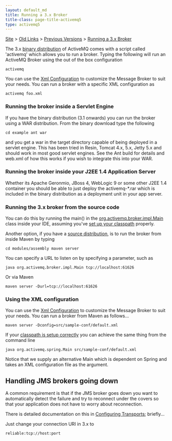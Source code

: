```yaml
---
layout: default_md
title: Running a 3.x Broker 
title-class: page-title-activemq5
type: activemq5
---
```


[Site](site) > [Old Links](old-links) > [Previous Versions](previous-versions) > [Running a 3.x Broker](running-a-3x-broker)

The 3.x [binary distribution](download) of ActiveMQ comes with a script called 'activemq' which allows you to run a broker. Typing the following will run an ActiveMQ Broker using the out of the box configuration

```
activemq
```

You can use the [Xml Configuration](xml-configuration) to customize the Message Broker to suit your needs. You can run a broker with a specific XML configuration as

```
activemq foo.xml
```

### Running the broker inside a Servlet Engine

If you have the binary distribution (3.1 onwards) you can run the broker using a WAR distribution. From the binary download type the following

```
cd example ant war
```

and you get a war in the target directory capable of being deployed in a servlet engine. This has been tried in Resin, Tomcat 4.x, 5.x, Jetty 5.x and should work in most good servlet engines. See the Ant build for details and web.xml of how this works if you wish to integrate this into your WAR.

### Running the broker inside your J2EE 1.4 Application Server

Whether its Apache Geronmio, JBoss 4, WebLogic 9 or some other J2EE 1.4 container you should be able to just deploy the activemq-*.rar which is included in the binary distribution as a deployment unit in your app server.

### Running the 3.x broker from the source code

You can do this by running the main() in the [org.activemq.broker.impl.Main](http://activemq.codehaus.org/maven/apidocs/org/activemq/broker/impl/Main.html) class inside your IDE, assuming you've [set up your classpath](initial-configuration) properly.

Another option, if you have a [source distribution](building), is to run the broker from inside Maven by typing

```
cd modules/assembly maven server
```

You can specify a URL to listen on by specifying a parameter, such as

```
java org.activemq.broker.impl.Main tcp://localhost:61626
```

Or via Maven

```
maven server -Durl=tcp://localhost:61626
```

### Using the XML configuration

You can use the [Xml Configuration](xml-configuration) to customize the Message Broker to suit your needs. You can run a broker from Maven as follows...

```
maven server -Dconfig=src/sample-conf/default.xml
```

If your [classpath is setup correctly](initial-configuration) you can achieve the same thing from the command line

```
java org.activemq.spring.Main src/sample-conf/default.xml
```

Notice that we supply an alternative Main which is dependent on Spring and takes an XML configuration file as the argument.

Handling JMS brokers going down
-------------------------------

A common requirement is that if the JMS broker goes down you want to automatically detect the failure and try to reconnect under the covers so that your application does not have to worry about reconnection.

There is detailed documentation on this in [Configuring Transports](configuring-transports); briefly...

Just change your connection URI in 3.x to

```
reliable:tcp://host:port
```